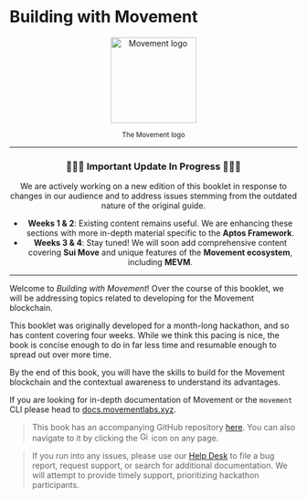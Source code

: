 # Building with Movement
<p align="center">
  <img src="./rsc/movement_logo.png" alt="Movement logo" width="150">
</p>

<p align="center">
<small color="gray">The Movement logo</small>
</p>

<div align="center">

---

### 🚧🚧🚧 **Important Update In Progress** 🚧🚧🚧

We are actively working on a new edition of this booklet in response to changes in our audience and to address issues stemming from the outdated nature of the original guide.

- **Weeks 1 & 2**: Existing content remains useful. We are enhancing these sections with more in-depth material specific to the **Aptos Framework**.
- **Weeks 3 & 4**: Stay tuned! We will soon add comprehensive content covering **Sui Move** and unique features of the **Movement ecosystem**, including **MEVM**.

---

</div>


Welcome to *Building with Movement*! Over the course of this booklet, we will be addressing topics related to developing for the Movement blockchain.

This booklet was originally developed for a month-long hackathon, and so has content covering four weeks. While we think this pacing is nice, the book is concise enough to do in far less time and resumable enough to spread out over more time.

By the end of this book, you will have the skills to build for the Movement blockchain and the contextual awareness to understand its advantages.

If you are looking for in-depth documentation of Movement or the `movement` CLI please head to [docs.movementlabs.xyz](https://docs.movementlabs.xyz/).

> This book has an accompanying GitHub repository <a href="https://github.com/movemntdev/movement-hack">here</a>. You can also navigate to it by clicking the <img src="https://github.githubassets.com/images/modules/logos_page/GitHub-Mark.png" alt="GitHub" height="16" width="16"> icon on any page.

> If you run into any issues, please use our [Help Desk](https://movemnt.atlassian.net/servicedesk/customer/portal/4) to file a bug report, request support, or search for additional documentation. We will attempt to provide timely support, prioritizing hackathon participants.
